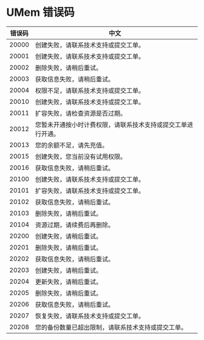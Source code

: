 # UMem 错误码

| 错误码 | 中文   
|---|--|
| 20000  | 创建失败，请联系技术支持或提交工单。                         |
| 20001  | 创建失败，请联系技术支持或提交工单。                         |
| 20002  | 删除失败，请稍后重试。                                       |
| 20003  | 获取信息失败，请稍后重试。                                   |
| 20004  | 权限不足，请联系技术支持或提交工单。                         |
| 20010  | 创建失败，请联系技术支持或提交工单。                         |
| 20011  | 扩容失败，请检查资源是否过期。                               |
| 20012  | 您暂未开通按小时计费权限，请联系技术支持或提交工单进行开通。 |
| 20013  | 您的余额不足，请先充值。                                     |
| 20015  | 创建失败，您当前没有试用权限。                               |
| 20016  | 获取信息失败，请稍后重试。                                   |
| 20100  | 创建失败，请联系技术支持或提交工单。                         |
| 20101  | 扩容失败，请联系技术支持或提交工单。                         |
| 20102  | 获取信息失败，请稍后重试。                                   |
| 20103  | 删除失败，请稍后重试。                                       |
| 20104  | 资源过期，请续费后再删除。                                   |
| 20200  | 创建失败，请稍后重试。                                       |
| 20201  | 删除失败，请稍后重试。                                       |
| 20202  | 获取信息失败，请稍后重试。                                   |
| 20203  | 创建失败，请稍后重试。                                       |
| 20204  | 更新失败，请稍后重试。                                       |
| 20205  | 删除失败，请稍后重试。                                       |
| 20206  | 获取信息失败，请稍后重试。                                   |
| 20207  | 恢复失败，请联系技术支持或提交工单。                         |
| 20208  | 您的备份数量已超出限制，请联系技术支持或提交工单。           |



